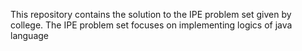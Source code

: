 This repository contains the solution to the IPE problem set given by college. The IPE problem set focuses on implementing logics of java language
